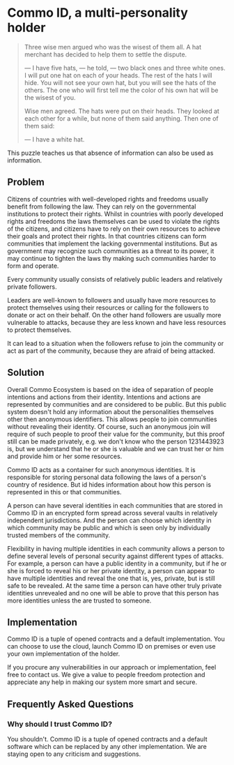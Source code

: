 # Commo ID, a multi-personality holder

> Three wise men argued who was the wisest of them all. A hat merchant has decided to help them to settle the dispute.
>
> — I have five hats, — he told, — two black ones and three white ones. I will put one hat on each of your heads. The
> rest of the hats I will hide. You will not see your own hat, but you will see the hats of the others. The one who will
> first tell me the color of his own hat will be the wisest of you.
>
> Wise men agreed. The hats were put on their heads. They looked at each other for a while, but none of them said
> anything. Then one of them said:
>
> — I have a white hat.

This puzzle teaches us that absence of information can also be used as information.

## Problem

Citizens of countries with well-developed rights and freedoms usually benefit from following the law. They can rely on
the governmental institutions to protect their rights. Whilst in countries with poorly developed rights and freedoms the
laws themselves can be used to violate the rights of the citizens, and citizens have to rely on their own resources to
achieve their goals and protect their rights. In that countries citizens can form communities that implement the lacking
governmental institutions. But as government may recognize such communities as a threat to its power, it may continue to
tighten the laws thy making such communities harder to form and operate.

Every community usually consists of relatively public leaders and relatively private followers.

Leaders are well-known to followers and usually have more resources to protect themselves using their resources or
calling for the followers to donate or act on their behalf. On the other hand followers are usually more vulnerable to
attacks, because they are less known and have less resources to protect themselves.

It can lead to a situation when the followers refuse to join the community or act as part of the community, because they
are afraid of being attacked.

## Solution

Overall Commo Ecosystem is based on the idea of separation of people intentions and actions from their identity.
Intentions and actions are represented by communities and are considered to be public. But this public system doesn't
hold any information about the personalities themselves other then anonymous identifiers. This allows people to join
communities without revealing their identity. Of course, such an anonymous join will require of such people to proof
their value for the community, but this proof still can be made privately, e.g. we don't know who the person 1231443923
is, but we understand that he or she is valuable and we can trust her or him and provide him or her some resources.

Commo ID acts as a container for such anonymous identities. It is responsible for storing personal data following the
laws of a person's country of residence. But id hides information about how this person is represented in this or that
communities.

A person can have several identities in each communities that are stored in Commo ID in an encrypted form spread across
several vaults in relatively independent jurisdictions. And the person can choose which identity in which community may
be public and which is seen only by individually trusted members of the community.

Flexibility in having multiple identities in each community allows a person to define several levels of personal
security against different types of attacks. For example, a person can have a public identity in a community, but if he
or she is forced to reveal his or her private identity, a person can appear to have multiple identities and reveal the
one that is, yes, private, but is still safe to be revealed. At the same time a person can have other truly private
identities unrevealed and no one will be able to prove that this person has more identities unless the are trusted to
someone.

## Implementation

Commo ID is a tuple of opened contracts and a default implementation. You can choose to use the cloud, launch Commo ID on
premises or even use your own implementation of the holder.

If you procure any vulnerabilities in our approach or implementation, feel free to contact us. We give a value to people
freedom protection and appreciate any help in making our system more smart and secure.

## Frequently Asked Questions

### Why should I trust Commo ID?

You shouldn't. Commo ID is a tuple of opened contracts and a default software which can be replaced by any other
implementation. We are staying open to any criticism and suggestions.